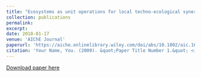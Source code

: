 ```yaml
---
title: "Ecosystems as unit operations for local techno‐ecological synergy: Integrated process design with treatment wetlands"
collection: publications
permalink: 
excerpt: 
date: 2018-01-17
venue: 'AIChE Journal'
paperurl: 'https://aiche.onlinelibrary.wiley.com/doi/abs/10.1002/aic.16093'
citation: 'Your Name, You. (2009). &quot;Paper Title Number 1.&quot; <i>Journal 1</i>. 1(1).'
---
```



[Download paper here](https://aiche.onlinelibrary.wiley.com/doi/abs/10.1002/aic.16093)

<!--Recommended citation: Gopalakrishnan, Varsha, Bhavik R. Bakshi, and Guy Ziv. "Assessing the capacity of local ecosystems to meet industrial demand for ecosystem services." AIChE Journal 62, no. 9 (2016): 3319-3333.-->
